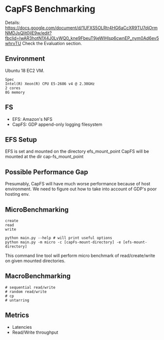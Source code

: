 # CapFS Benchmarking
Details: https://docs.google.com/document/d/1UFXS5OLRtr4HG6aCcXR9TU7djOrmNMDJsQIit0jIE9w/edit?fbclid=IwAR3hotN1X4J0LvWQ0_kne9FbeuT9jeWlHlsp6cwnEP_nym0Ad6ev5whrvTU
Check the Evaluation section.

## Environment
Ubuntu 18 EC2 VM. 
```
Spec
Intel(R) Xeon(R) CPU E5-2686 v4 @ 2.30GHz
2 cores
8G memory
```

## FS
- EFS: Amazon's NFS 
- CapFS: GDP append-only logging filesystem

## EFS Setup
EFS is set and mounted on the directory efs_mount_point
CapFS will be mounted at the dir cap-fs_mount_point

## Possible Performance Gap
Presumably, CapFS will have much worse performance because of host environment. 
We need to figure out how to take into account of GDP's poor hosting env.

## MicroBenchmarking
```
create
read
write
```

```
python main.py --help # will print useful options
python main.py -m micro -c [capFs-mount-directory] -e [efs-mount-directory]
```
This command line tool will perform micro benchmark of read/create/write on given mounted directories.

## MacroBenchmarking
```
# sequential read/write
# random read/write
# cp 
# untarring
```

## Metrics
- Latencies
- Read/Write throughput

